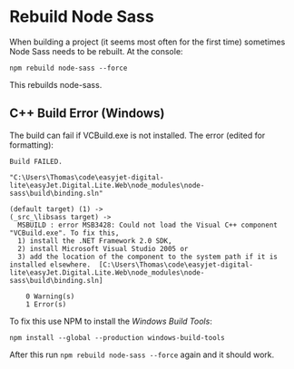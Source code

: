 # Rebuild Node Sass 

When building a project (it seems most often for the first time) sometimes
Node Sass needs to be rebuilt. At the console:

```
npm rebuild node-sass --force
```

This rebuilds node-sass.

## C++ Build Error (Windows)

The build can fail if VCBuild.exe is not installed. The error (edited for formatting):

```
Build FAILED.                                                                                                                                                                                
                                                                                                                                                                                             
"C:\Users\Thomas\code\easyjet-digital-lite\easyJet.Digital.Lite.Web\node_modules\node-sass\build\binding.sln"

(default target) (1) ->                                                        
(_src_\libsass target) ->                                                                                                                                                                    
  MSBUILD : error MSB3428: Could not load the Visual C++ component "VCBuild.exe". To fix this,
  1) install the .NET Framework 2.0 SDK,
  2) install Microsoft Visual Studio 2005 or
  3) add the location of the component to the system path if it is installed elsewhere.  [C:\Users\Thomas\code\easyjet-digital-lite\easyJet.Digital.Lite.Web\node_modules\node-sass\build\binding.sln]     
                                                                                                                                                                                             
    0 Warning(s)                                                                                                                                                                             
    1 Error(s)  
```

To fix this use NPM to install the *Windows Build Tools*:

```
npm install --global --production windows-build-tools
```

After this run ```npm rebuild node-sass --force``` again and it should work.